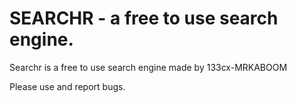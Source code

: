 # SEARCHR - a free to use search engine.

Searchr is a free to use search engine made by 133cx-MRKABOOM

Please use and report bugs.
